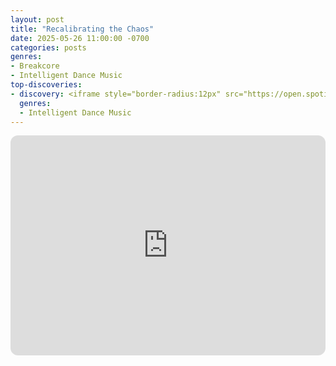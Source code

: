 ```yaml
---
layout: post
title: "Recalibrating the Chaos"
date: 2025-05-26 11:00:00 -0700
categories: posts
genres:
- Breakcore
- Intelligent Dance Music
top-discoveries:
- discovery: <iframe style="border-radius:12px" src="https://open.spotify.com/embed/album/2MmpiYrnRgA15OzGNKcilT?utm_source=generator" width="100%" height="352" frameBorder="0" allowfullscreen="" allow="autoplay; clipboard-write; encrypted-media; fullscreen; picture-in-picture" loading="lazy"></iframe>
  genres:
  - Intelligent Dance Music
---
```

<iframe style="border-radius:12px" src="https://open.spotify.com/embed/playlist/1HU2mbvXuTtGwXUZsBMuJ6?utm_source=generator" width="100%" height="352" frameBorder="0" allowfullscreen="" allow="autoplay; clipboard-write; encrypted-media; fullscreen; picture-in-picture" loading="lazy"></iframe>